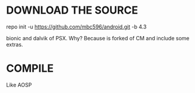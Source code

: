 DOWNLOAD THE SOURCE
===================

repo init -u https://github.com/mbc596/android.git -b 4.3

bionic and dalvik of PSX. Why? Because is forked of CM and include some extras.

COMPILE
========

Like AOSP

